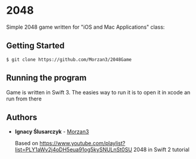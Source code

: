 # 2048
Simple 2048 game written for "iOS and Mac Applications" class:


## Getting Started

```
$ git clone https://github.com/Morzan3/2048Game
```

## Running the program
Game is written in Swift 3. The easies way to run it is to open it in xcode an run from there

## Authors

* **Ignacy Ślusarczyk** - [Morzan3](https://github.com/Morzan3)

  Based on https://www.youtube.com/playlist?list=PLY1aWv2j4oDH5eua91og5kySNULnSt0SU
  2048 in Swift 2 tutorial
